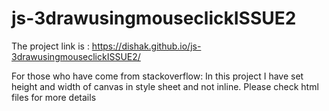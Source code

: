 # js-3drawusingmouseclickISSUE2

The project link is : https://dishak.github.io/js-3drawusingmouseclickISSUE2/

For those who have come from stackoverflow: In this project I have set height and width of canvas in style sheet and not inline.
Please check html files for more details
